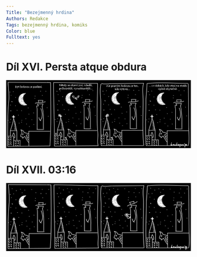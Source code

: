 ```yaml
---
Title: "Bezejmenný hrdina"
Authors: Redakce
Tags: bezejmenný hrdina, komiks
Color: blue
Fulltext: yes
---
```

# Díl XVI. Persta atque obdura

![obrazek](hrdina16.jpg)

# Díl XVII. 03:16

![obrazek](hrdina17.jpg)
